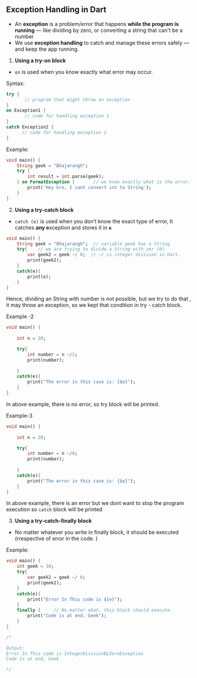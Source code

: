 ## **Exception Handling in Dart**

- An **exception** is a problem/error that happens **while the program is running** — like dividing by zero, or converting a string that can't be a number
- We use **exception handling** to catch and manage these errors safely — and keep the app running.

1. **Using a try-on block**
- `on` is used when you know exactly what error may occur.

Syntax:

```dart
try { 
       // program that might throw an exception 
}  
on Exception1 { 
       // code for handling exception 1
}  
catch Exception2 { 
      // code for handling exception 2
}
```

Example:

```dart
void main() {
    String geek = "Bhajarangh";
    try {
        int result = int.parse(geek);
    } on FormatException {       // we know exactly what is the error.
        print('Hey bro, I cant convert int to String');
    }
}
```

2. **Using a try-catch block**
- `catch (e)` is used when you don’t know the exact type of error, It catches **any e**xception and stores it in **`e`**



```dart
void main() {
    String geek = "Bhajarangh";  // variable geek has a String
    try{    // we are trying to divide a String with zer (0)
        var geek2 = geek ~/ 0;  // ~/ is integer division in Dart.
        print(geek2);
    }
    catch(e){
        print(e);
    }
}
```

Hence, dividing an String with number is not possible, but we try to do that , it may throw an exception, so we kept that condition in try - catch block.

Example -2

```dart
void main() {
    
    int n = 20;

    try{
        int number = n ~/2;
        print(number);
        
    }
    catch(e){
        print("The error in this case is: {$e}");
    }
}
```

In above example, there is no error, so try block will be printed.

Example-3

```dart
void main() {
    
    int n = 20;

    try{
        int number = n ~/0;
        print(number);
        
    }
    catch(e){
        print("The error in this case is: {$e}");
    }
}
```

In above example, there is an error but we dont want to stop the program execution so `catch` block will be printed

3. **Using a try-catch-finally block**
- No matter whatever you write in finally block, it should be executed (rrespective of error in the code. )



Example:

```dart
void main() {
    int geek = 10;
    try{
        var geek2 = geek ~/ 0;
        print(geek2);
    }
    catch(e){
        print("Error In This code is ${e}");
    }
    finally {     // No matter what, this block should execute.
        print("Code is at end, Geek");
    }
}

/*

Output:
Error In This code is IntegerDivisionByZeroException
Code is at end, Geek

*/
```
